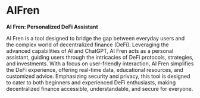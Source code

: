 # AIFren

**AI Fren: Personalized DeFi Assistant**

AI Fren is a tool designed to bridge the gap between everyday users and the complex world of decentralized finance (DeFi). Leveraging the advanced capabilities of AI and ChatGPT, AI Fren acts as a personal assistant, guiding users through the intricacies of DeFi protocols, strategies, and investments. With a focus on user-friendly interaction, AI Fren simplifies the DeFi experience, offering real-time data, educational resources, and customized advice. Emphasizing security and privacy, this tool is designed to cater to both beginners and experienced DeFi enthusiasts, making decentralized finance accessible, understandable, and secure for everyone.

